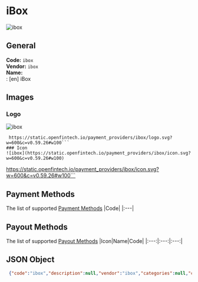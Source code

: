 # iBox 
![ibox](https://static.openfintech.io/payment_providers/ibox/logo.svg?w=600&c=v0.59.26#w100)  
## General 
**Code:** `ibox`  
**Vendor:** `ibox`  
**Name:**  
:	[en] iBox  
## Images 
### Logo 
![ibox](https://static.openfintech.io/payment_providers/ibox/logo.svg?w=600&c=v0.59.26#w100)  
```
 https://static.openfintech.io/payment_providers/ibox/logo.svg?w=600&c=v0.59.26#w100```  
### Icon 
![ibox](https://static.openfintech.io/payment_providers/ibox/icon.svg?w=600&c=v0.59.26#w100)  
```
 https://static.openfintech.io/payment_providers/ibox/icon.svg?w=600&c=v0.59.26#w100```  
## Payment Methods 
The list of supported  [Payment Methods](#) 
|Code| 
|:---| 
 
## Payout Methods 
The list of supported  [Payout Methods](#) 
|Icon|Name|Code| 
|:---:|:---:|:---:| 
 
## JSON Object 
```json
 {"code":"ibox","description":null,"vendor":"ibox","categories":null,"countries":null,"payment_method":[],"payout_method":[],"metadata":null,"name":{"en":"iBox"}}```  
